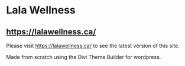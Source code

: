 # Lala Wellness
## https://lalawellness.ca/

Please visit https://lalawellness.ca/ to see the latest version of this site.

Made from scratch using the Divi Theme Builder for wordpress.
